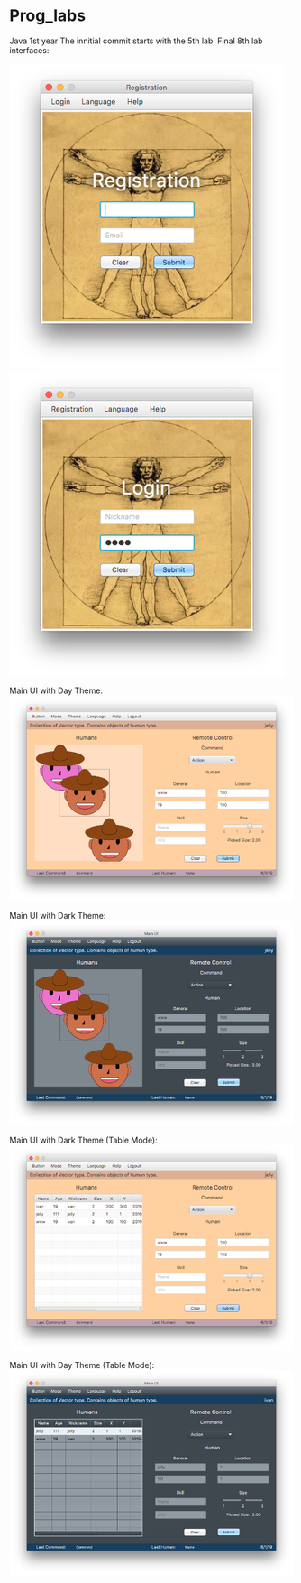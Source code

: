 # Prog_labs
Java 1st year
The innitial commit starts with the 5th lab. 
Final 8th lab interfaces:

![Alt text](src/screenshots/Screen%20Shot%202019-06-01%20at%2021.00.51.png?raw=true "Title")
![Alt text](src/screenshots/Screen%20Shot%202019-06-01%20at%2021.00.32.png?raw=true "Title")

Main UI with Day Theme:
![Alt text](src/screenshots/Screen%20Shot%202019-06-01%20at%2021.03.43.png?raw=true "Title")

Main UI with Dark Theme:
![Alt text](src/screenshots/Screen%20Shot%202019-06-01%20at%2021.03.36.png?raw=true "Title")

Main UI with Dark Theme (Table Mode):
![Alt text](src/screenshots/Screen%20Shot%202019-06-01%20at%2021.03.53.png?raw=true "Title")

Main UI with Day Theme (Table Mode):
![Alt text](src/screenshots/Screen%20Shot%202019-06-01%20at%2021.05.28.png?raw=true "Title")
